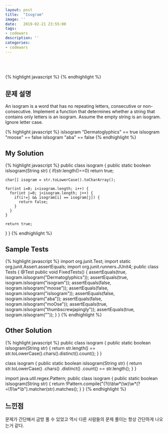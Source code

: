 ```yaml
---
layout: post
title:  "Isogram"
image: ''
date:   2019-02-21 23:55:00
tags:
- codewars
description: ''
categories:
- codewars
---
```


<br/>
<br/>

{% highlight javascript %}
{% endhighlight %}

## 문제 설명
An isogram is a word that has no repeating letters, consecutive or non-consecutive. Implement a function that determines whether a string that contains only letters is an isogram. Assume the empty string is an isogram. Ignore letter case.<br/>

{% highlight javascript %}
isIsogram "Dermatoglyphics" == true
isIsogram "moose" == false
isIsogram "aba" == false
{% endhighlight %}

## My Solution
{% highlight javascript %}
public class isogram {
  public static boolean  isIsogram(String str) {
    if(str.length()==0) return true;
      
    char[] isogram = str.toLowerCase().toCharArray();
      
    for(int i=0; i<isogram.length; i++) {
      for(int j=0; j<isogram.length; j++) {
        if(i!=j && isogram[i] == isogram[j]) {
          return false;
        }
      }
    }

    return true;
  } 
}
{% endhighlight %}

## Sample Tests
{% highlight javascript %}
import org.junit.Test;
import static org.junit.Assert.assertEquals;
import org.junit.runners.JUnit4;
public class Tests {
  @Test
  public void FixedTests() {
    assertEquals(true, isogram.isIsogram("Dermatoglyphics"));
    assertEquals(true, isogram.isIsogram("isogram"));
    assertEquals(false, isogram.isIsogram("moose"));
    assertEquals(false, isogram.isIsogram("isIsogram"));
    assertEquals(false, isogram.isIsogram("aba"));
    assertEquals(false, isogram.isIsogram("moOse"));
    assertEquals(true, isogram.isIsogram("thumbscrewjapingly"));
    assertEquals(true, isogram.isIsogram("")); 
  }
}
{% endhighlight %}

## Other Solution
{% highlight javascript %}
public class isogram {
  public static boolean  isIsogram(String str) {
    return str.length() == str.toLowerCase().chars().distinct().count();
  } 
}

class isogram {
    public static boolean isIsogram(String str) {
        return str.toLowerCase()
                  .chars()
                  .distinct()
                  .count() == str.length();
    }
}

import java.util.regex.Pattern;
public class isogram {
    public static boolean  isIsogram(String str) {
        return !Pattern.compile("(?i)\\b\\w*(\\w)\\w*(?=\\1)\\w*\\b").matcher(str).matches();
    }
}
{% endhighlight %}

## 느낀점
문제가 간단해서 금방 풀 수 있었고 역시 다른 사람들의 문제 풀이는 항상 간단하게 나오는거 같다.